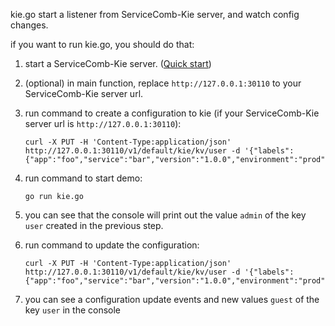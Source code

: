 kie.go start a listener from ServiceComb-Kie server, and watch config changes.

if you want to run kie.go, you should do that:
1. start a ServiceComb-Kie server. ([Quick start](https://kie.readthedocs.io/en/latest/getstarted/install.html))

2. (optional) in main function, replace `http://127.0.0.1:30110` to your ServiceComb-Kie server url.

3. run command to create a configuration to kie (if your ServiceComb-Kie server url is `http://127.0.0.1:30110`):

   ```shell
   curl -X PUT -H 'Content-Type:application/json' http://127.0.0.1:30110/v1/default/kie/kv/user -d '{"labels":{"app":"foo","service":"bar","version":"1.0.0","environment":"prod"},"value":"admin","value_type":"text"}'
   ```

4. run command to start demo:

    ```shell
    go run kie.go
    ```

5. you can see that the console will print out the value `admin` of the key `user` created in the previous step.

6. run command to update the configuration:

   ```shell
   curl -X PUT -H 'Content-Type:application/json' http://127.0.0.1:30110/v1/default/kie/kv/user -d '{"labels":{"app":"foo","service":"bar","version":"1.0.0","environment":"prod"},"value":"guest","value_type":"text"}'
   ```
   
7. you can see a configuration update events and new values `guest` of the key `user` in the console
